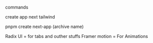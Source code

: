 commands

create app next tailwind

pnpm create next-app (archive name)


Radix UI = for tabs and outher stuffs
Framer motion = For Animations


